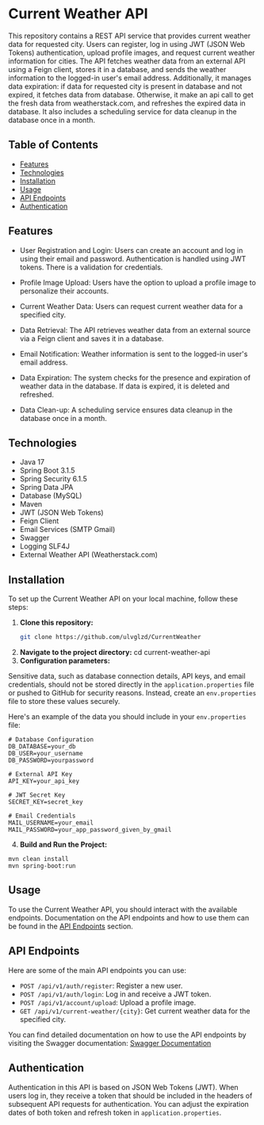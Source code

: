 # Current Weather API

This repository contains a REST API service that provides current weather data for requested city. Users can register, log in using JWT (JSON Web Tokens) authentication, upload profile images, and request current weather information for cities. The API fetches weather data from an external API using a Feign client, stores it in a database, and sends the weather information to the logged-in user's email address. Additionally, it manages data expiration: if data for requested city is present in database and not expired, it fetches data from database. Otherwise, it make an api call to get the fresh data from weatherstack.com, and refreshes the expired data in database. It also includes a scheduling service for data cleanup in the database once in a month. 

## Table of Contents

- [Features](#features)
- [Technologies](#technologies)
- [Installation](#installation)
- [Usage](#usage)
- [API Endpoints](#api-endpoints)
- [Authentication](#authentication)


## Features

- User Registration and Login: Users can create an account and log in using their email and password. Authentication is handled using JWT tokens. There is a validation for credentials. 

- Profile Image Upload: Users have the option to upload a profile image to personalize their accounts.

- Current Weather Data: Users can request current weather data for a specified city.

- Data Retrieval: The API retrieves weather data from an external source via a Feign client and saves it in a database.

- Email Notification: Weather information is sent to the logged-in user's email address.

- Data Expiration: The system checks for the presence and expiration of weather data in the database. If data is expired, it is deleted and refreshed.
- Data Clean-up: A scheduling service ensures data cleanup in the database once in a month.

## Technologies

- Java 17
- Spring Boot 3.1.5
- Spring Security 6.1.5
- Spring Data JPA
- Database (MySQL)
- Maven
- JWT (JSON Web Tokens)
- Feign Client
- Email Services (SMTP Gmail)
- Swagger
- Logging SLF4J
- External Weather API (Weatherstack.com)

## Installation

To set up the Current Weather API on your local machine, follow these steps:

1. **Clone this repository:**
   ```bash
   git clone https://github.com/ulvglzd/CurrentWeather
2. **Navigate to the project directory:**
   cd current-weather-api
3. **Configuration parameters:**

Sensitive data, such as database connection details, API keys, and email credentials, should not be stored directly in the `application.properties` file or pushed to GitHub for security reasons. Instead, create an `env.properties` file to store these values securely.

Here's an example of the data you should include in your `env.properties` file:

```properties
# Database Configuration
DB_DATABASE=your_db
DB_USER=your_username
DB_PASSWORD=yourpassword

# External API Key
API_KEY=your_api_key

# JWT Secret Key
SECRET_KEY=secret_key

# Email Credentials
MAIL_USERNAME=your_email
MAIL_PASSWORD=your_app_password_given_by_gmail
```
4. **Build and Run the Project:**
```
mvn clean install
mvn spring-boot:run
```
## Usage

To use the Current Weather API, you should interact with the available endpoints. Documentation on the API endpoints and how to use them can be found in the [API Endpoints](#api-endpoints) section.

## API Endpoints

Here are some of the main API endpoints you can use:

- `POST /api/v1/auth/register`: Register a new user.
- `POST /api/v1/auth/login`: Log in and receive a JWT token.
- `POST /api/v1/account/upload`: Upload a profile image.
- `GET /api/v1/current-weather/{city}`: Get current weather data for the specified city.
  
You can find detailed documentation on how to use the API endpoints by visiting the Swagger documentation:
[Swagger Documentation](http://localhost:8081/swagger-ui/index.html#/)

## Authentication

Authentication in this API is based on JSON Web Tokens (JWT). When users log in, they receive a token that should be included in the headers of subsequent API requests for authentication. You can adjust the expiration dates of both token and refresh token in `application.properties`.








   
